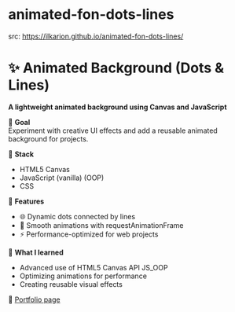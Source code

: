 # animated-fon-dots-lines
src: https://ilkarion.github.io/animated-fon-dots-lines/

# ✨ Animated Background (Dots & Lines)
**A lightweight animated background using Canvas and JavaScript**

🔹 **Goal**  
Experiment with creative UI effects and add a reusable animated background for projects.  

🔹 **Stack**  
- HTML5 Canvas  
- JavaScript (vanilla) (OOP) 
- CSS  

🔹 **Features**  
- 🌐 Dynamic dots connected by lines  
- 🎨 Smooth animations with requestAnimationFrame  
- ⚡ Performance-optimized for web projects  

🔹 **What I learned**  
- Advanced use of HTML5 Canvas API JS_OOP 
- Optimizing animations for performance  
- Creating reusable visual effects  

🔗 [Portfolio page](https://portfolio-one-gilt-66.vercel.app/#projects)
